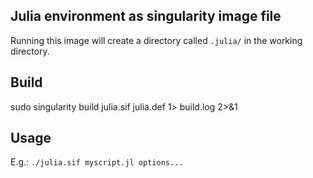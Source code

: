 ## Julia environment as singularity image file

Running this image will create a directory called `.julia/` in the working directory.    

## Build

sudo singularity build julia.sif julia.def 1> build.log 2>&1

## Usage

E.g.:
```./julia.sif myscript.jl options...```